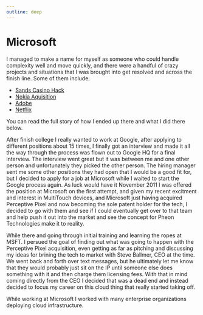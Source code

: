 ```yaml
---
outline: deep
---
```


# Microsoft
I managed to make a name for myself as someone who could handle complexity well and move quickly, and there were a handful of crazy projects and situations that I was brought into get resolved and across the finish line. Some of them include:
- [Sands Casino Hack](/projects#sands-casino-hack)
- [Nokia Aquisition](/projects#microsoft-acquires-nokia)
- [Adobe](/projects#adobe-on-microsoft)
- [Netflix](/projects#netflix-in-2013)

You can read the full story of how I ended up there and what I did there below.

After finish college I really wanted to work at Google, after applying to different positions about 15 times, I finally got an interview and made it all the way through the process was flown out to Google HQ for a final interview. The interview went great but it was between me and one other person and unfortunately they picked the other person. The hiring manager sent me some other positions they had open that I would be a good fit for, but I decided to apply for a job at Microsoft while I waited to start the Google process again. As luck would have it November 2011 I was offered the position at Microsoft on the first attempt, and given my recent excitment and interest in MultiTouch devices, and Microsoft just having acquired Perceptive Pixel and now becoming the sole patent holder for the tech, I decided to go with them and see if I could eventually get over to that team and help push it out into the market and see the concept for Pheon Technologies make it to reality.

While there and going through initial training and learning the ropes at MSFT. I persued the goal of finding out what was going to happen with the Perceptive Pixel acquisition, even getting as far as pitching and discussing my ideas for brining the tech to market with Steve Ballmer, CEO at the time. We went back and forth over text messages, but he ultimately let me know that they would probably just sit on the IP until someone else does something with it and then charge them licensing fees. With that in mind coming directly from the CEO I decided that was a dead end and instead decided to focus my career on this cloud thing that really started taking off.

While working at Microsoft I worked with many enterprise organizations deploying cloud infrastructure.